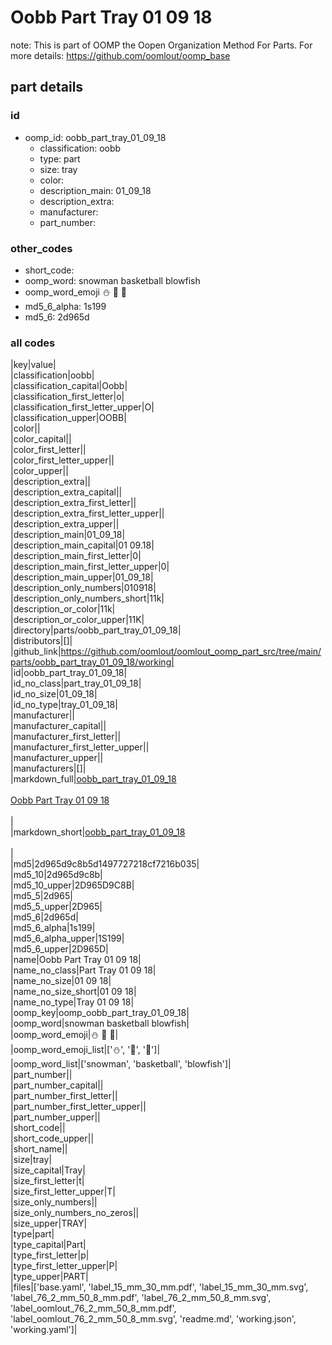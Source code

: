 # Oobb Part Tray 01 09 18  

note: This is part of OOMP the Oopen Organization Method For Parts. For more details: https://github.com/oomlout/oomp_base

##  part details





### id
* oomp_id: oobb_part_tray_01_09_18
  * classification: oobb
  * type: part
  * size: tray
  * color: 
  * description_main: 01_09_18
  * description_extra: 
  * manufacturer: 
  * part_number: 

### other_codes
* short_code: 
* oomp_word: snowman basketball blowfish
* oomp_word_emoji :snowman: :basketball: :blowfish:
* md5_6_alpha: 1s199
* md5_6: 2d965d

### all codes 
|key|value|  
|classification|oobb|  
|classification_capital|Oobb|  
|classification_first_letter|o|  
|classification_first_letter_upper|O|  
|classification_upper|OOBB|  
|color||  
|color_capital||  
|color_first_letter||  
|color_first_letter_upper||  
|color_upper||  
|description_extra||  
|description_extra_capital||  
|description_extra_first_letter||  
|description_extra_first_letter_upper||  
|description_extra_upper||  
|description_main|01_09_18|  
|description_main_capital|01 09.18|  
|description_main_first_letter|0|  
|description_main_first_letter_upper|0|  
|description_main_upper|01_09_18|  
|description_only_numbers|010918|  
|description_only_numbers_short|11k|  
|description_or_color|11k|  
|description_or_color_upper|11K|  
|directory|parts/oobb_part_tray_01_09_18|  
|distributors|[]|  
|github_link|https://github.com/oomlout/oomlout_oomp_part_src/tree/main/parts/oobb_part_tray_01_09_18/working|  
|id|oobb_part_tray_01_09_18|  
|id_no_class|part_tray_01_09_18|  
|id_no_size|01_09_18|  
|id_no_type|tray_01_09_18|  
|manufacturer||  
|manufacturer_capital||  
|manufacturer_first_letter||  
|manufacturer_first_letter_upper||  
|manufacturer_upper||  
|manufacturers|[]|  
|markdown_full|[oobb_part_tray_01_09_18](https://github.com/oomlout/oomlout_oomp_part_src/tree/main/parts/oobb_part_tray_01_09_18/working)<br>[](https://github.com/oomlout/oomlout_oomp_part_src/tree/main/parts/oobb_part_tray_01_09_18/working)<br>[Oobb Part Tray 01 09 18](https://github.com/oomlout/oomlout_oomp_part_src/tree/main/parts/oobb_part_tray_01_09_18/working)<br><br>|  
|markdown_short|[oobb_part_tray_01_09_18](https://github.com/oomlout/oomlout_oomp_part_src/tree/main/parts/oobb_part_tray_01_09_18/working)<br><br>|  
|md5|2d965d9c8b5d1497727218cf7216b035|  
|md5_10|2d965d9c8b|  
|md5_10_upper|2D965D9C8B|  
|md5_5|2d965|  
|md5_5_upper|2D965|  
|md5_6|2d965d|  
|md5_6_alpha|1s199|  
|md5_6_alpha_upper|1S199|  
|md5_6_upper|2D965D|  
|name|Oobb Part Tray 01 09 18|  
|name_no_class|Part Tray 01 09 18|  
|name_no_size|01 09 18|  
|name_no_size_short|01 09 18|  
|name_no_type|Tray 01 09 18|  
|oomp_key|oomp_oobb_part_tray_01_09_18|  
|oomp_word|snowman basketball blowfish|  
|oomp_word_emoji|:snowman: :basketball: :blowfish:|  
|oomp_word_emoji_list|[':snowman:', ':basketball:', ':blowfish:']|  
|oomp_word_list|['snowman', 'basketball', 'blowfish']|  
|part_number||  
|part_number_capital||  
|part_number_first_letter||  
|part_number_first_letter_upper||  
|part_number_upper||  
|short_code||  
|short_code_upper||  
|short_name||  
|size|tray|  
|size_capital|Tray|  
|size_first_letter|t|  
|size_first_letter_upper|T|  
|size_only_numbers||  
|size_only_numbers_no_zeros||  
|size_upper|TRAY|  
|type|part|  
|type_capital|Part|  
|type_first_letter|p|  
|type_first_letter_upper|P|  
|type_upper|PART|  
|files|['base.yaml', 'label_15_mm_30_mm.pdf', 'label_15_mm_30_mm.svg', 'label_76_2_mm_50_8_mm.pdf', 'label_76_2_mm_50_8_mm.svg', 'label_oomlout_76_2_mm_50_8_mm.pdf', 'label_oomlout_76_2_mm_50_8_mm.svg', 'readme.md', 'working.json', 'working.yaml']|  
